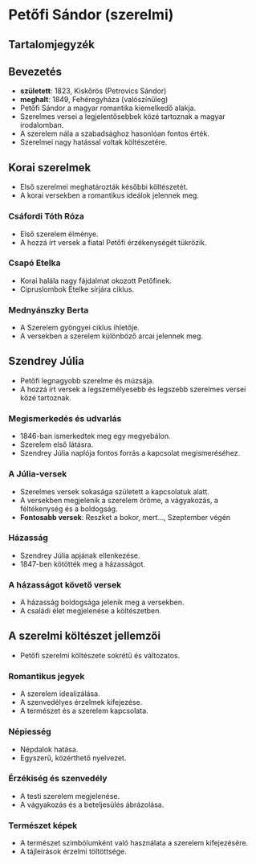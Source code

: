 # Petőfi Sándor (szerelmi)

## Tartalomjegyzék

## Bevezetés

- **született**: 1823, Kiskőrös (Petrovics Sándor)
- **meghalt**: 1849, Fehéregyháza (valószínűleg)
- Petőfi Sándor a magyar romantika kiemelkedő alakja.
- Szerelmes versei a legjelentősebbek közé tartoznak a magyar irodalomban.
- A szerelem nála a szabadsághoz hasonlóan fontos érték.
- Szerelmei nagy hatással voltak költészetére.

## Korai szerelmek

- Első szerelmei meghatározták későbbi költészetét.
- A korai versekben a romantikus ideálok jelennek meg.

### Csáfordi Tóth Róza

- Első szerelem élménye.
- A hozzá írt versek a fiatal Petőfi érzékenységét tükrözik.

### Csapó Etelka

- Korai halála nagy fájdalmat okozott Petőfinek.
- Cipruslombok Etelke sírjára ciklus.

### Mednyánszky Berta

- A Szerelem gyöngyei ciklus ihletője.
- A versekben a szerelem különböző arcai jelennek meg.

## Szendrey Júlia

- Petőfi legnagyobb szerelme és múzsája.
- A hozzá írt versek a legszemélyesebb és legszebb szerelmes versei közé tartoznak.

### Megismerkedés és udvarlás

- 1846-ban ismerkedtek meg egy megyebálon.
- Szerelem első látásra.
- Szendrey Júlia naplója fontos forrás a kapcsolat megismeréséhez.

### A Júlia-versek

- Szerelmes versek sokasága született a kapcsolatuk alatt.
- A versekben megjelenik a szerelem öröme, a vágyakozás, a féltékenység és a boldogság.
- **Fontosabb versek**: Reszket a bokor, mert..., Szeptember végén

### Házasság

- Szendrey Júlia apjának ellenkezése.
- 1847-ben kötötték meg a házasságot.

### A házasságot követő versek

- A házasság boldogsága jelenik meg a versekben.
- A családi élet megjelenése a költészetben.

## A szerelmi költészet jellemzői

- Petőfi szerelmi költészete sokrétű és változatos.

### Romantikus jegyek

- A szerelem idealizálása.
- A szenvedélyes érzelmek kifejezése.
- A természet és a szerelem kapcsolata.

### Népiesség

- Népdalok hatása.
- Egyszerű, közérthető nyelvezet.

### Érzékiség és szenvedély

- A testi szerelem megjelenése.
- A vágyakozás és a beteljesülés ábrázolása.

### Természet képek

- A természet szimbólumként való használata a szerelem kifejezésére.
- A tájleírások érzelmi töltöttsége.